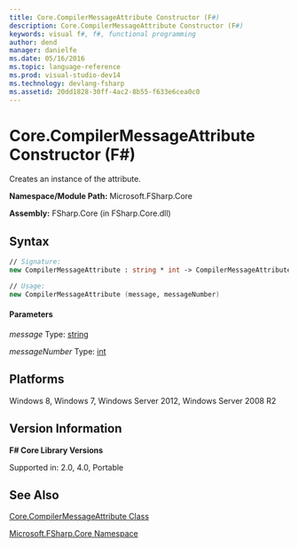```yaml
---
title: Core.CompilerMessageAttribute Constructor (F#)
description: Core.CompilerMessageAttribute Constructor (F#)
keywords: visual f#, f#, functional programming
author: dend
manager: danielfe
ms.date: 05/16/2016
ms.topic: language-reference
ms.prod: visual-studio-dev14
ms.technology: devlang-fsharp
ms.assetid: 20dd1828-30ff-4ac2-8b55-f633e6cea0c0 
---
```


# Core.CompilerMessageAttribute Constructor (F#)

Creates an instance of the attribute.

**Namespace/Module Path:** Microsoft.FSharp.Core

**Assembly:** FSharp.Core (in FSharp.Core.dll)


## Syntax

```fsharp
// Signature:
new CompilerMessageAttribute : string * int -> CompilerMessageAttribute

// Usage:
new CompilerMessageAttribute (message, messageNumber)
```

#### Parameters
*message*
Type: [string](https://msdn.microsoft.com/library/12b97856-ec80-4f70-a018-afb0753f755a)


*messageNumber*
Type: [int](https://msdn.microsoft.com/library/025d5455-3622-4ea5-9573-3ecbd4ee1375)

## Platforms
Windows 8, Windows 7, Windows Server 2012, Windows Server 2008 R2

## Version Information
**F# Core Library Versions**

Supported in: 2.0, 4.0, Portable


## See Also
[Core.CompilerMessageAttribute Class](Core.CompilerMessageAttribute-Class-%5BFSharp%5D.md)

[Microsoft.FSharp.Core Namespace](Microsoft.FSharp.Core-Namespace-%5BFSharp%5D.md)
